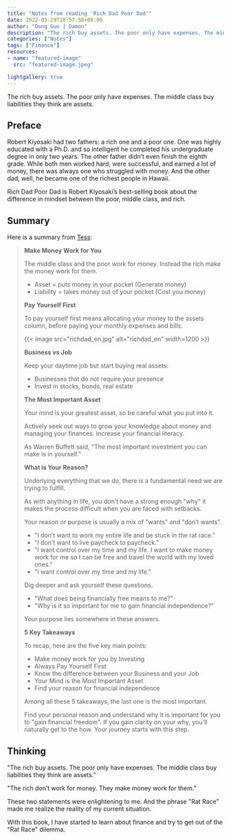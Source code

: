 ```yaml
---
title: "Notes from reading 'Rich Dad Poor Dad'"
date: 2022-05-29T18:57:58+08:00
author: "Dong Guo | Damon"
description: "The rich buy assets. The poor only have expenses. The middle class buy liabilities they think are assets."
categories: ["Notes"]
tags: ["Finance"]
resources:
- name: "featured-image"
  src: "featured-image.jpeg"

lightgallery: true
---
```


The rich buy assets. The poor only have expenses. The middle class buy liabilities they think are assets.

<!--more-->

## Preface

Robert Kiyosaki had two fathers: a rich one and a poor one. One was highly educated with a Ph.D. and so intelligent he completed his undergraduate degree in only two years. The other father didn’t even finish the eighth grade. While both men worked hard, were successful, and earned a lot of money, there was always one who struggled with money. And the other dad, well, he became one of the richest people in Hawaii.

Rich Dad Poor Dad is Robert Kiyosaki’s best-selling book about the difference in mindset between the poor, middle class, and rich.

## Summary

Here is a summary from [Tess](https://tessang.com/personal-finance/rich-dad-poor-dad/):

> **Make Money Work for You**
>
> The middle class and the poor work for money. Instead the rich make the money work for them.
>
> + Asset = puts money in your pocket (Generate money)
> + Liability = takes money out of your pocket (Cost you money)
>
> **Pay Yourself First**
>
> To pay yourself first means allocating your money to the assets column, before paying your monthly expenses and bills.
>
> {{< image src="richdad_en.jpg" alt="richdad_en" width=1200 >}}
>
> **Business vs Job**
>
> Keep your daytime job but start buying real assets:
>
> + Businesses that do not require your presence
> + Invest in stocks, bonds, real estate
>
> **The Most Important Asset**
>
> Your mind is your greatest asset, so be careful what you put into it.
>
> Actively seek out ways to grow your knowledge about money and managing your finances. Increase your financial literacy.
>
> As Warren Buffett said, "The most important investment you can make is in yourself."
>
> **What is Your Reason?**
>
> Underlying everything that we do, there is a fundamental need we are trying to fulfill.
>
> As with anything in life, you don’t have a strong enough "why" it makes the process difficult when you are faced with setbacks.
>
> Your reason or purpose is usually a mix of "wants" and "don’t wants".
>
> + "I don’t want to work my entire life and be stuck in the rat race."
> + "I don’t want to live paycheck to paycheck."
> + "I want control over my time and my life. I want to make money work for me so I can be free and travel the world with my loved ones."
> + "I want control over my time and my life."
>
> Dig deeper and ask yourself these questions.
>
> + "What does being financially free means to me?"
> + "Why is it so important for me to gain financial independence?"
>
> Your purpose lies somewhere in these answers.
>
> **5 Key Takeaways**
>
> To recap, here are the five key main points:
>
> + Make money work for you by Investing
> + Always Pay Yourself First
> + Know the difference between your Business and your Job
> + Your Mind is the Most Important Asset
> + Find your reason for financial independence
>
> Among all these 5 takeaways, the last one is the most important.
>
> Find your personal reason and understand why it is important for you to "gain financial freedom". If you gain clarity on your why, you’ll naturally get to the how. Your journey starts with this step.

## Thinking

"The rich buy assets. The poor only have expenses. The middle class buy liabilities they think are assets."

"The rich don’t work for money. They make money work for them."

These two statements were enlightening to me. And the phrase "Rat Race" made me realize the reality of my current situation.

With this book, I have started to learn about finance and try to get out of the "Rat Race" dilemma.
